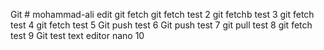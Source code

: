 Git # mohammad-ali
edit 
git fetch 
git fetch test 2
git fetchb test 3
git fetch test 4
git fetch test 5
Git push test 6 
Git push test 7
git pull test 8
git fetch test 9 
Git test text editor nano 10


